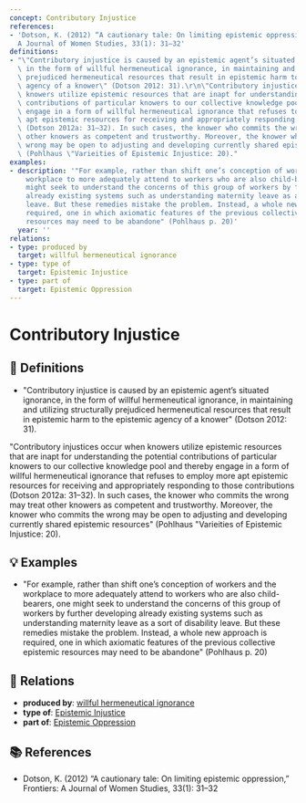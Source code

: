 ```yaml
---
concept: Contributory Injustice
references:
- 'Dotson, K. (2012) “A cautionary tale: On limiting epistemic oppression,” Frontiers:
  A Journal of Women Studies, 33(1): 31–32'
definitions:
- "\"Contributory injustice is caused by an epistemic agent’s situated ignorance,\
  \ in the form of willful hermeneutical ignorance, in maintaining and utilizing structurally\
  \ prejudiced hermeneutical resources that result in epistemic harm to the epistemic\
  \ agency of a knower\" (Dotson 2012: 31).\r\n\"Contributory injustices occur when\
  \ knowers utilize epistemic resources that are inapt for understanding the potential\
  \ contributions of particular knowers to our collective knowledge pool and thereby\
  \ engage in a form of willful hermeneutical ignorance that refuses to employ more\
  \ apt epistemic resources for receiving and appropriately responding to those contributions\
  \ (Dotson 2012a: 31–32). In such cases, the knower who commits the wrong may treat\
  \ other knowers as competent and trustworthy. Moreover, the knower who commits the\
  \ wrong may be open to adjusting and developing currently shared epistemic resources\"\
  \ (Pohlhaus \"Varieities of Epistemic Injustice: 20)."
examples:
- description: '"For example, rather than shift one’s conception of workers and the
    workplace to more adequately attend to workers who are also child-bearers, one
    might seek to understand the concerns of this group of workers by further developing
    already existing systems such as understanding maternity leave as a sort of disability
    leave. But these remedies mistake the problem. Instead, a whole new approach is
    required, one in which axiomatic features of the previous collective epistemic
    resources may need to be abandone" (Pohlhaus p. 20)'
  year: ''
relations:
- type: produced by
  target: willful hermeneutical ignorance
- type: type of
  target: Epistemic Injustice
- type: part of
  target: Epistemic Oppression
---
```


# Contributory Injustice

## 📖 Definitions

- "Contributory injustice is caused by an epistemic agent’s situated ignorance, in the form of willful hermeneutical ignorance, in maintaining and utilizing structurally prejudiced hermeneutical resources that result in epistemic harm to the epistemic agency of a knower" (Dotson 2012: 31).
"Contributory injustices occur when knowers utilize epistemic resources that are inapt for understanding the potential contributions of particular knowers to our collective knowledge pool and thereby engage in a form of willful hermeneutical ignorance that refuses to employ more apt epistemic resources for receiving and appropriately responding to those contributions (Dotson 2012a: 31–32). In such cases, the knower who commits the wrong may treat other knowers as competent and trustworthy. Moreover, the knower who commits the wrong may be open to adjusting and developing currently shared epistemic resources" (Pohlhaus "Varieities of Epistemic Injustice: 20).

## 💡 Examples

- "For example, rather than shift one’s conception of workers and the workplace to more adequately attend to workers who are also child-bearers, one might seek to understand the concerns of this group of workers by further developing already existing systems such as understanding maternity leave as a sort of disability leave. But these remedies mistake the problem. Instead, a whole new approach is required, one in which axiomatic features of the previous collective epistemic resources may need to be abandone" (Pohlhaus p. 20)

## 🔗 Relations

- **produced by**: [willful hermeneutical ignorance](./willful-hermeneutical-ignorance.md)
- **type of**: [Epistemic Injustice](./epistemic-injustice.md)
- **part of**: [Epistemic Oppression](./epistemic-oppression.md)

## 📚 References

- Dotson, K. (2012) “A cautionary tale: On limiting epistemic oppression,” Frontiers: A Journal of Women Studies, 33(1): 31–32
